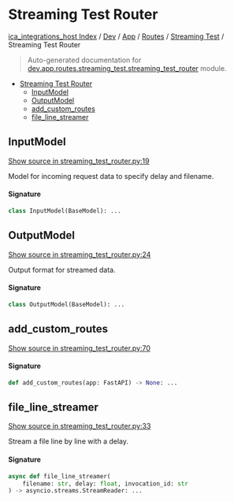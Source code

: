 # Streaming Test Router

[ica_integrations_host Index](../../../../README.md#ica_integrations_host-index) / [Dev](../../../index.md#dev) / [App](../../index.md#app) / [Routes](../index.md#routes) / [Streaming Test](./index.md#streaming-test) / Streaming Test Router

> Auto-generated documentation for [dev.app.routes.streaming_test.streaming_test_router](https://github.com/destiny/ica_integrations_host/blob/main/dev/app/routes/streaming_test/streaming_test_router.py) module.

- [Streaming Test Router](#streaming-test-router)
  - [InputModel](#inputmodel)
  - [OutputModel](#outputmodel)
  - [add_custom_routes](#add_custom_routes)
  - [file_line_streamer](#file_line_streamer)

## InputModel

[Show source in streaming_test_router.py:19](https://github.com/destiny/ica_integrations_host/blob/main/dev/app/routes/streaming_test/streaming_test_router.py#L19)

Model for incoming request data to specify delay and filename.

#### Signature

```python
class InputModel(BaseModel): ...
```



## OutputModel

[Show source in streaming_test_router.py:24](https://github.com/destiny/ica_integrations_host/blob/main/dev/app/routes/streaming_test/streaming_test_router.py#L24)

Output format for streamed data.

#### Signature

```python
class OutputModel(BaseModel): ...
```



## add_custom_routes

[Show source in streaming_test_router.py:70](https://github.com/destiny/ica_integrations_host/blob/main/dev/app/routes/streaming_test/streaming_test_router.py#L70)

#### Signature

```python
def add_custom_routes(app: FastAPI) -> None: ...
```



## file_line_streamer

[Show source in streaming_test_router.py:33](https://github.com/destiny/ica_integrations_host/blob/main/dev/app/routes/streaming_test/streaming_test_router.py#L33)

Stream a file line by line with a delay.

#### Signature

```python
async def file_line_streamer(
    filename: str, delay: float, invocation_id: str
) -> asyncio.streams.StreamReader: ...
```
